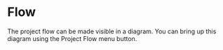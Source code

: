 Flow
====

The project flow can be made visible in a diagram. You can bring up this
diagram using the Project Flow menu button.
